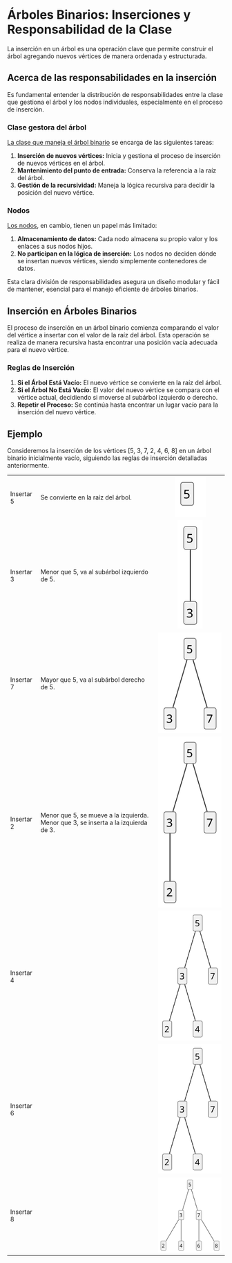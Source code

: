 # Árboles Binarios: Inserciones y Responsabilidad de la Clase

La inserción en un árbol es una operación clave que permite construir el árbol agregando nuevos vértices de manera ordenada y estructurada.

## Acerca de las responsabilidades en la inserción

Es fundamental entender la distribución de responsabilidades entre la clase que gestiona el árbol y los nodos individuales, especialmente en el proceso de inserción.

### Clase gestora del árbol

[La clase que maneja el árbol binario](/src/arboles/insertSample/BinaryTree.java) se encarga de las siguientes tareas:

1. **Inserción de nuevos vértices:** Inicia y gestiona el proceso de inserción de nuevos vértices en el árbol.
2. **Mantenimiento del punto de entrada:** Conserva la referencia a la raíz del árbol.
3. **Gestión de la recursividad:** Maneja la lógica recursiva para decidir la posición del nuevo vértice.

### Nodos

[Los nodos](/src/arboles/insertSample/Node.java), en cambio, tienen un papel más limitado:

1. **Almacenamiento de datos:** Cada nodo almacena su propio valor y los enlaces a sus nodos hijos.
2. **No participan en la lógica de inserción:** Los nodos no deciden dónde se insertan nuevos vértices, siendo simplemente contenedores de datos.

Esta clara división de responsabilidades asegura un diseño modular y fácil de mantener, esencial para el manejo eficiente de árboles binarios.

## Inserción en Árboles Binarios

El proceso de inserción en un árbol binario comienza comparando el valor del vértice a insertar con el valor de la raíz del árbol. Esta operación se realiza de manera recursiva hasta encontrar una posición vacía adecuada para el nuevo vértice.

### Reglas de Inserción

1. **Si el Árbol Está Vacío:** El nuevo vértice se convierte en la raíz del árbol.
2. **Si el Árbol No Está Vacío:** El valor del nuevo vértice se compara con el vértice actual, decidiendo si moverse al subárbol izquierdo o derecho.
3. **Repetir el Proceso:** Se continúa hasta encontrar un lugar vacío para la inserción del nuevo vértice.

## Ejemplo

Consideremos la inserción de los vértices [5, 3, 7, 2, 4, 6, 8] en un árbol binario inicialmente vacío, siguiendo las reglas de inserción detalladas anteriormente.

||||
|-|-|:-:|
Insertar 5|Se convierte en la raíz del árbol.|![](/imagenes/modelosUML/ejemploInsercion001.svg)
Insertar 3|Menor que 5, va al subárbol izquierdo de 5.|![](/imagenes/modelosUML/ejemploInsercion002.svg)
Insertar 7|Mayor que 5, va al subárbol derecho de 5.|![](/imagenes/modelosUML/ejemploInsercion003.svg)
Insertar 2|Menor que 5, se mueve a la izquierda. Menor que 3, se inserta a la izquierda de 3.|![](/imagenes/modelosUML/ejemploInsercion004.svg)
Insertar 4||![](/imagenes/modelosUML/ejemploInsercion005.svg)
Insertar 6||![](/imagenes/modelosUML/ejemploInsercion006.svg)
Insertar 8||![](/imagenes/modelosUML/ejemploInsercion007.svg)
